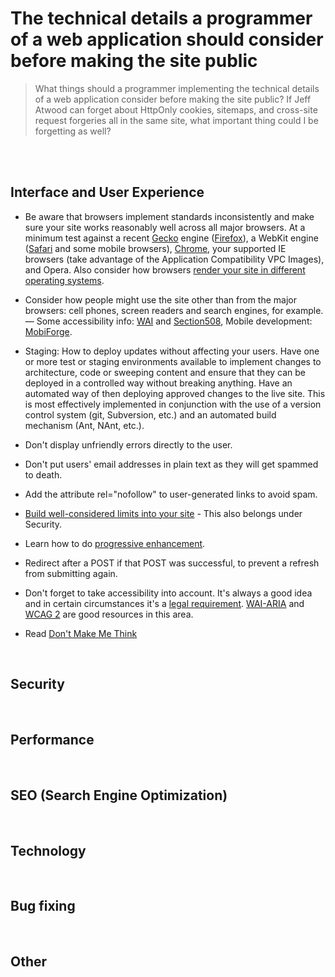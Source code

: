 # The technical details a programmer of a web application should consider before making the site public

> What things should a programmer implementing the technical details of a web application consider before making the site public? If Jeff Atwood can forget about HttpOnly cookies, sitemaps, and cross-site request forgeries all in the same site, what important thing could I be forgetting as well?

<bR>
<br>

## Interface and User Experience

- Be aware that browsers implement standards inconsistently and make sure your site works reasonably well across all major browsers. At a minimum test against a recent [Gecko](https://en.wikipedia.org/wiki/Gecko_%28layout_engine%29) engine ([Firefox](https://www.mozilla.org/en-US/firefox/new/?redirect_source=firefox-com)), a WebKit engine ([Safari](https://www.apple.com/safari/) and some mobile browsers), [Chrome](https://www.google.com/chrome/), your supported IE browsers (take advantage of the Application Compatibility VPC Images), and Opera. Also consider how browsers [render your site in different operating systems](http://browsershots.org/).

- Consider how people might use the site other than from the major browsers: cell phones, screen readers and search engines, for example. — Some accessibility info: [WAI](https://www.w3.org/WAI/) and [Section508](), Mobile development: [MobiForge](https://mobiforge.com/).

- Staging: How to deploy updates without affecting your users. Have one or more test or staging environments available to implement changes to architecture, code or sweeping content and ensure that they can be deployed in a controlled way without breaking anything. Have an automated way of then deploying approved changes to the live site. This is most effectively implemented in conjunction with the use of a version control system (git, Subversion, etc.) and an automated build mechanism (Ant, NAnt, etc.).

- Don't display unfriendly errors directly to the user.

- Don't put users' email addresses in plain text as they will get spammed to death.

- Add the attribute rel="nofollow" to user-generated links to avoid spam.

- [Build well-considered limits into your site](https://blog.codinghorror.com/rate-limiting-and-velocity-checking/) - This also belongs under Security.

- Learn how to do [progressive enhancement](https://en.wikipedia.org/wiki/Progressive_enhancement).

- Redirect after a POST if that POST was successful, to prevent a refresh from submitting again.

- Don't forget to take accessibility into account. It's always a good idea and in certain circumstances it's a [legal requirement](). [WAI-ARIA](https://www.w3.org/WAI/standards-guidelines/aria/) and [WCAG 2](https://www.w3.org/TR/WCAG20/) are good resources in this area.

- Read [Don't Make Me Think](http://www.sensible.com/dmmt.html)

<br>

## Security


<br>

## Performance

<br>

## SEO (Search Engine Optimization)


<br>

## Technology

<br>

## Bug fixing

<br>

## Other
